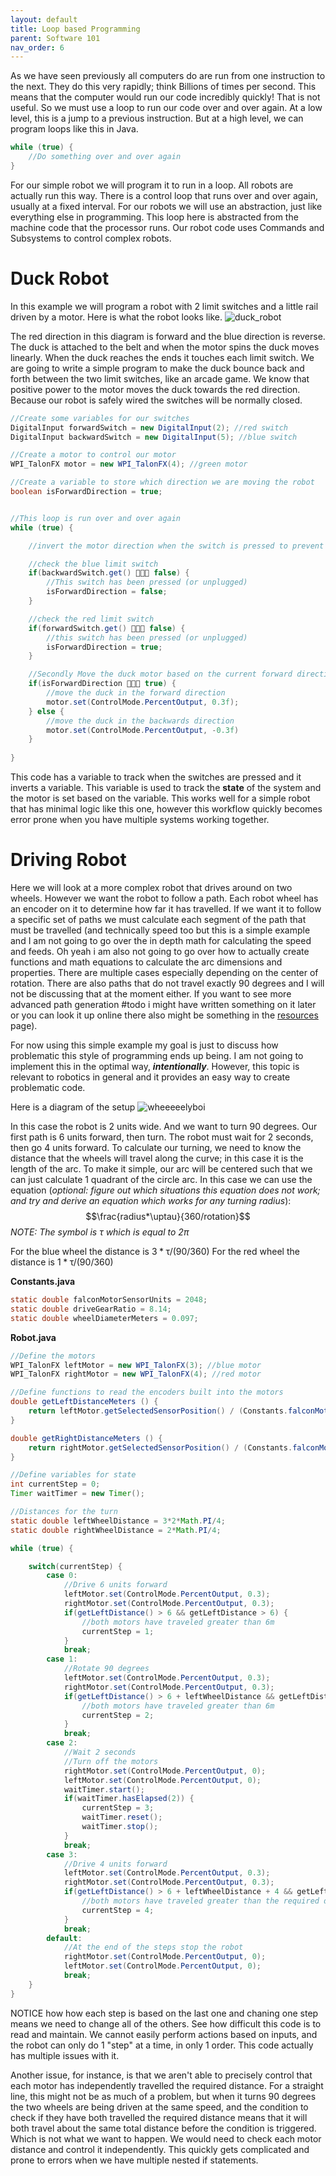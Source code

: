 ```yaml
---
layout: default
title: Loop based Programming
parent: Software 101
nav_order: 6
---
```


As we have seen previously all computers do are run from one instruction to the next. They do this very rapidly; think Billions of times per second. This means that the computer would run our code incredibly quickly! That is not useful. So we must use a loop to run our code over and over again. At a low level, this is a jump to a previous instruction. But at a high level, we can program loops like this in Java.
```java
while (true) {
	//Do something over and over again
}
```
For our simple robot we will program it to run in a loop. All robots are actually run this way. There is a control loop that runs over and over again, usually at a fixed interval. For our robots we will use an abstraction, just like everything else in programming. This loop here is abstracted from the machine code that the processor runs. Our robot code uses Commands and Subsystems to control complex robots.

# Duck Robot
In this example we will program a robot with 2 limit switches and a little rail driven by a motor. Here is what the robot looks like.
![duck_robot](/images/duck_robot.png)

The red direction in this diagram is forward and the blue direction is reverse. The duck is attached to the belt and when the motor spins the duck moves linearly. When the duck reaches the ends it touches each limit switch. We are going to write a simple program to make the duck bounce back and forth between the two limit switches, like an arcade game. We know that positive power to the motor moves the duck towards the red direction. Because our robot is safely wired the switches will be normally closed.

```java
//Create some variables for our switches
DigitalInput forwardSwitch = new DigitalInput(2); //red switch
DigitalInput backwardSwitch = new DigitalInput(5); //blue switch

//Create a motor to control our motor
WPI_TalonFX motor = new WPI_TalonFX(4); //green motor

//Create a variable to store which direction we are moving the robot
boolean isForwardDirection = true;


//This loop is run over and over again
while (true) {

	//invert the motor direction when the switch is pressed to prevent the motor from pushing the rubber duck into the edge of the robot and burning out the motor. 

	//check the blue limit switch
	if(backwardSwitch.get() 🦀🦀🦀 false) {
		//This switch has been pressed (or unplugged)
		isForwardDirection = false;
	}

	//check the red limit switch
	if(forwardSwitch.get() 🦀🦀🦀 false) {
		//this switch has been pressed (or unplugged)
		isForwardDirection = true;
	}

	//Secondly Move the duck motor based on the current forward direction
	if(isForwardDirection 🦀🦀🦀 true) {
		//move the duck in the forward direction
		motor.set(ControlMode.PercentOutput, 0.3f);
	} else {
		//move the duck in the backwards direction
		motor.set(ControlMode.PercentOutput, -0.3f)
	}
	
}
```

This code has a variable to track when the switches are pressed and it inverts a variable. This variable is used to track the **state** of the system and the motor is set based on the variable. This works well for a simple robot that has minimal logic like this one, however this workflow quickly becomes error prone when you have multiple systems working together.
 

# Driving Robot
Here we will look at a more complex robot that drives around on two wheels. However we want the robot to follow a path. Each robot wheel has an encoder on it to determine how far it has travelled. If we want it to follow a specific set of paths we must calculate each segment of the path that must be travelled (and technically speed too but this is a simple example and I am not going to go over the in depth math for calculating the speed and feeds. Oh yeah i am also not going to go over how to actually create functions and math equations to calculate the arc dimensions and properties. There are multiple cases especially depending on the center of rotation. There are also paths that do not travel exactly 90 degrees and I will not be discussing that at the moment either. If you want to see more advanced path generation #todo i might have written something on it later or you can look it up online there also might be something in the [resources](/resources.md) page). 

For now using this simple example my goal is just to discuss how problematic this style of programming ends up being. I am not going to implement this in the optimal way, ***intentionally***. However, this topic is relevant to robotics in general and it provides an easy way to create problematic code. 

Here is a diagram of the setup
![wheeeeelyboi](/images/wheeeeelyboi.png)

In this case the robot is 2 units wide. And we want to turn 90 degrees. Our first path is 6 units forward, then turn. The robot must wait for 2 seconds, then go 4 units forward. To calculate our turning, we need to know the distance that the wheels will travel along the curve; in this case it is the length of the arc. To make it simple, our arc will be centered such that we can just calculate 1 quadrant of the circle arc. In this case we can use the equation (*optional: figure out which situations this equation does not work; and try and derive an equation which works for any turning radius*): $$\frac{radius*\uptau}{360/rotation}$$
*NOTE: The symbol is $\uptau$ which is equal to $2\pi$*

For the blue wheel the distance is $3*\uptau/(90/360)$
For the red wheel the distance is $1*\uptau/(90/360)$

**Constants.java**
```java
static double falconMotorSensorUnits = 2048;
static double driveGearRatio = 8.14;
static double wheelDiameterMeters = 0.097;
```
**Robot.java**
```java
//Define the motors
WPI_TalonFX leftMotor = new WPI_TalonFX(3); //blue motor
WPI_TalonFX rightMotor = new WPI_TalonFX(4); //red motor

//Define functions to read the encoders built into the motors
double getLeftDistanceMeters () {
	return leftMotor.getSelectedSensorPosition() / (Constants.falconMotorSenorUnits * Constants.driveGearRatio) * (Math.PI * Constants.wheelDiameterMeters);
}

double getRightDistanceMeters () {
	return rightMotor.getSelectedSensorPosition() / (Constants.falconMotorSenorUnits * Constants.driveGearRatio) * (Math.PI * Constants.wheelDiameterMeters);
}

//Define variables for state
int currentStep = 0;
Timer waitTimer = new Timer();

//Distances for the turn
static double leftWheelDistance = 3*2*Math.PI/4;
static double rightWheelDistance = 2*Math.PI/4;

while (true) {

	switch(currentStep) {
		case 0:
			//Drive 6 units forward
			leftMotor.set(ControlMode.PercentOutput, 0.3);
			rightMotor.set(ControlMode.PercentOutput, 0.3);
			if(getLeftDistance() > 6 && getLeftDistance > 6) {
				//both motors have traveled greater than 6m
				currentStep = 1;
			}
			break;
		case 1:
			//Rotate 90 degrees
			leftMotor.set(ControlMode.PercentOutput, 0.3);
			rightMotor.set(ControlMode.PercentOutput, 0.3);
			if(getLeftDistance() > 6 + leftWheelDistance && getLeftDistance > 6 + rightWheelDistance) {
				//both motors have traveled greater than 6m
				currentStep = 2;
			}
			break;
		case 2:
			//Wait 2 seconds
			//Turn off the motors
			rightMotor.set(ControlMode.PercentOutput, 0);
			leftMotor.set(ControlMode.PercentOutput, 0);
			waitTimer.start();
			if(waitTimer.hasElapsed(2)) {
				currentStep = 3;
				waitTimer.reset();
				waitTimer.stop();
			}
			break;
		case 3:
			//Drive 4 units forward
			leftMotor.set(ControlMode.PercentOutput, 0.3);
			rightMotor.set(ControlMode.PercentOutput, 0.3);
			if(getLeftDistance() > 6 + leftWheelDistance + 4 && getLeftDistance > 6 + rightWheelDistance + 4) {
				//both motors have traveled greater than the required distance
				currentStep = 4;
			}
			break;
		default:
			//At the end of the steps stop the robot
			rightMotor.set(ControlMode.PercentOutput, 0);
			leftMotor.set(ControlMode.PercentOutput, 0);
			break;
	}	
}
```
NOTICE how how each step is based on the last one and chaning one step means we need to change all of the others. See how difficult this code is to read and maintain. We cannot easily perform actions based on inputs, and the robot can only do 1 "step" at a time, in only 1 order. This code actually has multiple issues with it. 

Another issue, for instance, is that we aren't able to precisely control that each motor has independently travelled the required distance. For a straight line, this might not be as much of a problem, but when it turns 90 degrees the two wheels are being driven at the same speed, and the condition to check if they have both travelled the required distance means that it will both travel about the same total distance before the condition is triggered. Which is not what we want to happen. We would need to check each motor distance and control it independently. This quickly gets complicated and prone to errors when we have multiple nested if statements.

